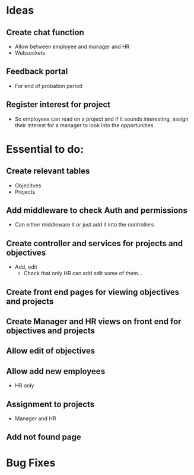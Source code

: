 # Ideas
## Create chat function
- Allow between employee and manager and HR
- Websockets

## Feedback portal
- For end of probation period

## Register interest for project
- So employees can read on a project and if it sounds interesting, assign their interest for a manager to look into the opportunities

# Essential to do:
## Create relevant tables
- Objecitves
- Projects

## Add middleware to check Auth and permissions
- Can either middleware it or just add it into the controllers

## Create controller and services for projects and objectives
- Add, edit
    - Check that only HR can add edit some of them...
    

## Create front end pages for viewing objectives and projects

## Create Manager and HR views on front end for objectives and projects

## Allow edit of objectives

## Allow add new employees
- HR only

## Assignment to projects
- Manager and HR

## Add not found page

# Bug Fixes

